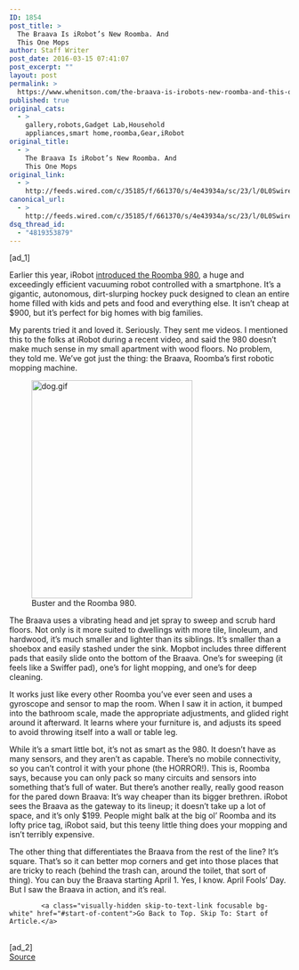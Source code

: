 ```yaml
---
ID: 1854
post_title: >
  The Braava Is iRobot’s New Roomba. And
  This One Mops
author: Staff Writer
post_date: 2016-03-15 07:41:07
post_excerpt: ""
layout: post
permalink: >
  https://www.whenitson.com/the-braava-is-irobots-new-roomba-and-this-one-mops/
published: true
original_cats:
  - >
    gallery,robots,Gadget Lab,Household
    appliances,smart home,roomba,Gear,iRobot
original_title:
  - >
    The Braava Is iRobot’s New Roomba. And
    This One Mops
original_link:
  - >
    http://feeds.wired.com/c/35185/f/661370/s/4e43934a/sc/23/l/0L0Swired0N0C20A160C0A30Cbraava0Eirobot0Enew0Erobot0Emop0C/story01.htm
canonical_url:
  - >
    http://feeds.wired.com/c/35185/f/661370/s/4e43934a/sc/23/l/0L0Swired0N0C20A160C0A30Cbraava0Eirobot0Enew0Erobot0Emop0C/story01.htm
dsq_thread_id:
  - "4819353879"
---
```

 [ad_1]
<br><div id="start-of-content"><p>Earlier this year, iRobot <a href="http://www.wired.com/2015/09/irobot-roomba-980/" target="_blank">introduced the Roomba 980</a>, a huge and exceedingly efficient vacuuming robot controlled with a smartphone. It’s a gigantic, autonomous, dirt-slurping hockey puck designed to clean an entire home filled with kids and pets and food and everything else. It isn’t cheap at $900, but it’s perfect for big homes with big families.</p>
<p>My parents tried it and loved it. Seriously. They sent me videos. I mentioned this to the folks at iRobot during a recent video, and said the 980 doesn’t make much sense in my small apartment with wood floors. No problem, they told me. We’ve got just the thing: the Braava, Roomba’s first robotic mopping machine.</p>
<figure attachment_1987202="" class="carve wp-caption portrait aligncenter fader relative" data-js="fader"><img class="wp-image-1987202 size-inset-image" src="http://www.whenitson.com/wp-content/uploads/2016/03/The-Braava-Is-iRobots-New-Roomba-And-This-One-Mops.gif" alt="dog.gif" width="289" height="392"/><figcaption class="wp-caption-text link-underline">Buster and the Roomba 980.</figcaption></figure><p>The Braava uses a vibrating head and jet spray to sweep and scrub hard floors. Not only is it more suited to dwellings with more tile, linoleum, and hardwood, it’s much smaller and lighter than its siblings. It’s smaller than a shoebox and easily stashed under the sink. Mopbot includes three different pads that easily slide onto the bottom of the Braava. One’s for sweeping (it feels like a Swiffer pad), one’s for light mopping, and one’s for deep cleaning.</p>
<p>It works just like every other Roomba you’ve ever seen and uses a gyroscope and sensor to map the room. When I saw it in action, it bumped into the bathroom scale, made the appropriate adjustments, and glided right around it afterward. It learns where your furniture is, and adjusts its speed to avoid throwing itself into a wall or table leg.</p>
<p>While it’s a smart little bot, it’s not as smart as the 980. It doesn’t have as many sensors, and they aren’t as capable. There’s no mobile connectivity, so you can’t control it with your phone (the HORROR!). This is, Roomba says, because you can only pack so many circuits and sensors into something that’s full of water. But there’s another really, really good reason for the pared down Braava: It’s way cheaper than its bigger brethren. iRobot sees the Braava as the gateway to its lineup; it doesn’t take up a lot of space, and it’s only $199. People might balk at the big ol’ Roomba and its lofty price tag, iRobot said, but this teeny little thing does your mopping and isn’t terribly expensive.</p>
<p>The other thing that differentiates the Braava from the rest of the line? It’s square. That’s so it can better mop corners and get into those places that are tricky to reach (behind the trash can, around the toilet, that sort of thing). You can buy the Braava starting April 1. Yes, I know. April Fools’ Day. But I saw the Braava in action, and it’s real.</p>

			<a class="visually-hidden skip-to-text-link focusable bg-white" href="#start-of-content">Go Back to Top. Skip To: Start of Article.</a>

			
</div>
<br>[ad_2]
<br><a href="http://feeds.wired.com/c/35185/f/661370/s/4e43934a/sc/23/l/0L0Swired0N0C20A160C0A30Cbraava0Eirobot0Enew0Erobot0Emop0C/story01.htm">Source </a>